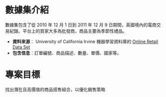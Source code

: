 # 數據集介紹
數據集包含了從 2010 年 12 月 1 日到 2011 年 12 月 9 日期間，英國境內的電商交易紀錄。平台上的買家大多為批發商，商品主要為季節性禮品。

- **資料來源**： University of California Irvine 機器學習資料庫的 [Online Retail Data Set](https://archive.ics.uci.edu/dataset/352/online+retail)
- **包含信息**：訂單編號、商品描述、數量、單價、國家等。

# 專案目標
找出潛在且高價值的商品搭售組合，以優化銷售策略
